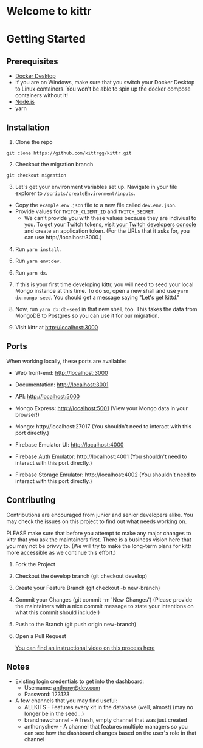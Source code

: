 # Welcome to kittr

# Getting Started

## Prerequisites

- [Docker Desktop](https://www.docker.com/products/docker-desktop)
- If you are on Windows, make sure that you switch your Docker Desktop to Linux containers. You won't be able to spin up the docker compose containers without it!
- [Node.js](https://nodejs.org/en/download/)
- yarn

## Installation

1. Clone the repo

```
git clone https://github.com/kittrgg/kittr.git
```

2. Checkout the migration branch

```
git checkout migration
```

3. Let's get your environment variables set up. Navigate in your file explorer to `/scripts/createEnvironment/inputs`.

- Copy the `example.env.json` file to a new file called `dev.env.json`.
- Provide values for `TWITCH_CLIENT_ID` and `TWITCH_SECRET`.
  - We can't provide you with these values because they are indiviual to you. To get your Twitch tokens, visit [your Twitch developers console](https://dev.twitch.tv/console/apps) and create an application token. (For the URLs that it asks for, you can use http://localhost:3000.)

4. Run `yarn install`.

5. Run `yarn env:dev`.

6. Run `yarn dx`.

7. If this is your first time developing kittr, you will need to seed your local Mongo instance at this time. To do so, open a new shall and use `yarn dx:mongo-seed`. You should get a message saying "Let's get kittd."

8. Now, run `yarn dx:db-seed` in that new shell, too. This takes the data from MongoDB to Postgres so you can use it for our migration.

9. Visit kittr at [http://localhost:3000](http://localhost:3000)

## Ports

When working locally, these ports are available:

- Web front-end: [http://localhost:3000](http://localhost:3000)
- Documentation: [http://localhost:3001](http://localhost:3001)
- API: [http://localhost:5000](http://localhost:5000)
- Mongo Express: [http://localhost:5001](http://localhost:5001) (View your Mongo data in your browser!)
- Mongo: http://localhost:27017 (You shouldn't need to interact with this port directly.)

- Firebase Emulator UI: [http://localhost:4000](http://localhost:4000)
- Firebase Auth Emulator: http://localhost:4001 (You shouldn't need to interact with this port directly.)
- Firebase Storage Emulator: http://localhost:4002 (You shouldn't need to interact with this port directly.)

## Contributing

Contributions are encouraged from junior and senior developers alike. You may check the issues on this project to find out what needs working on.

PLEASE make sure that before you attempt to make any major changes to kittr that you ask the maintainers first. There is a business vision here that you may not be privvy to. (We will try to make the long-term plans for kittr more accessible as we continue this effort.)

1. Fork the Project
2. Checkout the develop branch (git checkout develop)
3. Create your Feature Branch (git checkout -b new-branch)
4. Commit your Changes (git commit -m 'New Changes') (Please provide the maintainers with a nice commit message to state your intentions on what this commit should include!)
5. Push to the Branch (git push origin new-branch)
6. Open a Pull Request

   [You can find an instructional video on this process here](https://www.youtube.com/watch?v=T9VylI5C0G8&t=32s)

## Notes

- Existing login credentials to get into the dashboard:
  - Username: anthony@dev.com
  - Password: 123123
- A few channels that you may find useful:
  - ALLKITS - Features every kit in the database (well, almost) (may no longer be in the seed...)
  - brandnewchannel - A fresh, empty channel that was just created
  - anthonyshew - A channel that features multiple managers so you can see how the dashboard changes based on the user's role in that channel
